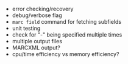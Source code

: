 * error checking/recovery
* debug/verbose flag
* `marc field` command for fetching subfields
* unit testing
* check for "-" being specified multiple times
* multiple output files
* MARCXML output?
* cpu/time efficiency vs memory efficiency?
